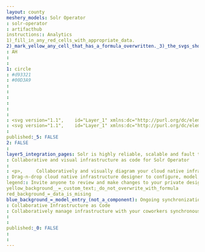 ```yaml
---
layout: county 
meshery_models: Solr Operator
: solr-operator
: artifacthub
instructions:: Analytics
1)_fill_in_any_red_cells_with_appropriate_data.
2)_mark_yellow_any_cell_that_has_a_formula_overwritten._3)_the_svgs_shouldn't_have_xml_header_they_are_added_programmatically_through_workflows: Query
: AH
: 
: 
1: circle
: #d93321
: #00D3A9
: 
: 
: 
: 
: 
: 
: <svg version="1.1", 	 id="Layer_1" xmlns:dc="http://purl.org/dc/elements/1.1/" xmlns:sodipodi="http://sodipodi.sourceforge.net/DTD/sodipodi-0.dtd" xmlns:cc="http://creativecommons.org/ns#" xmlns:rdf="http://www.w3.org/1999/02/22-rdf-syntax-ns#" xmlns:inkscape="http://www.inkscape.org/namespaces/inkscape" inkscape:version="1.0.2 (e86c870879, 2021-01-15, custom)" sodipodi:docname="Apache_Solr_logo.svg", 	 xmlns="http://www.w3.org/2000/svg" xmlns:xlink="http://www.w3.org/1999/xlink" x="0px" y="0px" viewBox="0 0 67.2 67", 	 style="enable-background:new 0 0 67.2 67;" xml:space="preserve">, <style type="text/css">, 	.st0{fill:#D93321;}, 	.st1{clip-path:url(#SVGID_00000135680719921879176920000003571920552419328146_);}, </style>, <sodipodi:namedview  bordercolor="#666666" borderopacity="1" gridtolerance="10" guidetolerance="10" inkscape:current-layer="svg2070" inkscape:cx="174.20232" inkscape:cy="114.24045" inkscape:pageopacity="0" inkscape:pageshadow="2" inkscape:window-height="1014" inkscape:window-maximized="1" inkscape:window-width="1920" inkscape:window-x="0" inkscape:window-y="36" inkscape:zoom="1.6614858" objecttolerance="10" pagecolor="#ffffff" showgrid="false">, 	</sodipodi:namedview>, <path class="st0" d="M57.8,10.6l-33,35.7l41.5-19.1c-1.2-6.3-4.2-12-8.5-16.5"/>, <path class="st0" d="M32.8,0c-4.6,0-8.9,0.9-12.9,2.6l-4.4,37.3L37.6,0.4C36,0.1,34.4,0,32.8,0"/>, <g>, 	<defs>, 		<rect id="SVGID_1_" x="26.8" y="29" width="40" height="23"/>, 	</defs>, 	<clipPath id="SVGID_00000114770980032977438500000010248988210512668296_">, 		<use xlink:href="#SVGID_1_"  style="overflow:visible;"/>, 	</clipPath>, 	<g style="clip-path:url(#SVGID_00000114770980032977438500000010248988210512668296_);">, 		<path class="st0" d="M66.8,29.2l-39.3,22l36.9-4.4c1.8-4.1,2.7-8.5,2.7-13.2C67.2,32.1,67,30.7,66.8,29.2"/>, 	</g>, </g>, <path class="st0" d="M51.8,61.4c4.4-3,8-7,10.6-11.6l-34.6,6.9L51.8,61.4z"/>, <path class="st0" d="M39.8,0.7L20.6,42.4l35.7-33C51.9,5.1,46.2,2,39.9,0.7"/>, <path class="st0" d="M35.8,67c3.7-0.3,7.3-1.2,10.5-2.6l-19.4-2.3L35.8,67z"/>, <path class="st0" d="M2.8,19.8c-1.5,3.3-2.5,7-2.8,10.8l5.2,9.3L2.8,19.8z"/>, <path class="st0" d="M17.8,4C13.1,6.5,9,10.1,6,14.6L10.9,39L17.8,4z"/>, </svg>
: <svg version="1.1", 	 id="Layer_1" xmlns:dc="http://purl.org/dc/elements/1.1/" 	 xmlns="http://www.w3.org/2000/svg" xmlns:xlink="http://www.w3.org/1999/xlink" x="0px" y="0px" viewBox="0 0 67.2 67", 	 style="enable-background:new 0 0 67.2 67;" xml:space="preserve">, <style type="text/css">, 	.st0{fill:#FFFFFF;}, 	.st1{clip-path:url(#SVGID_00000041289090948722386400000013809355385346017725_);}, </style>, <sodipodi:namedview  bordercolor="#666666" borderopacity="1" gridtolerance="10" guidetolerance="10" inkscape:current-layer="svg2070" inkscape:cx="174.20232" inkscape:cy="114.24045" inkscape:pageopacity="0" inkscape:pageshadow="2" inkscape:window-height="1014" inkscape:window-maximized="1" inkscape:window-width="1920" inkscape:window-x="0" inkscape:window-y="36" inkscape:zoom="1.6614858" objecttolerance="10" pagecolor="#ffffff" showgrid="false">, 	</sodipodi:namedview>, <path class="st0" d="M57.8,10.6l-33,35.7l41.5-19.1c-1.2-6.3-4.2-12-8.5-16.5"/>, <path class="st0" d="M32.8,0c-4.6,0-8.9,0.9-12.9,2.6l-4.4,37.3L37.6,0.4C36,0.1,34.4,0,32.8,0"/>, <g>, 	<defs>, 		<rect id="SVGID_1_" x="26.8" y="29" width="40" height="23"/>, 	</defs>, 	<use xlink:href="#SVGID_1_"  style="overflow:visible;fill:#FFFFFF;"/>, 	<clipPath id="SVGID_00000011714368665592348780000010249460823407521966_">, 		<use xlink:href="#SVGID_1_"  style="overflow:visible;"/>, 	</clipPath>, 	<g style="clip-path:url(#SVGID_00000011714368665592348780000010249460823407521966_);">, 		<path class="st0" d="M66.8,29.2l-39.3,22l36.9-4.4c1.8-4.1,2.7-8.5,2.7-13.2C67.2,32.1,67,30.7,66.8,29.2"/>, 	</g>, </g>, <path class="st0" d="M51.8,61.4c4.4-3,8-7,10.6-11.6l-34.6,6.9L51.8,61.4z"/>, <path class="st0" d="M39.8,0.7L20.6,42.4l35.7-33C51.9,5.1,46.2,2,39.9,0.7"/>, <path class="st0" d="M35.8,67c3.7-0.3,7.3-1.2,10.5-2.6l-19.4-2.3L35.8,67z"/>, <path class="st0" d="M2.8,19.8c-1.5,3.3-2.5,7-2.8,10.8l5.2,9.3L2.8,19.8z"/>, <path class="st0" d="M17.8,4C13.1,6.5,9,10.1,6,14.6L10.9,39L17.8,4z"/>, </svg>, 
: 
published:_5: FALSE
2: FALSE
: 
layer5_integration_pages: Solr is highly reliable, scalable and fault tolerant, providing distributed indexing, replication and load-balanced querying, automated failover and recovery, centralized configuration and more. Solr powers the search and navigation features of many of the world's largest internet sites.
: Collaborative and visual infrastructure as code for Solr Operator
: 
: <p>,     Collaboratively and visually diagram your cloud native infrastructure with GitOps-style pipeline integration. Design, test, and manage configuration your Kubernetes-based, containerized applications as a visual topology., </p>, <p>,     Looking for best practice cloud native design and deployment best practices? Choose from thousands of pre-built components in MeshMap. Choose from hundreds of ready-made design patterns by importing templates from Meshery Catalog or use our low code designer, MeshMap, to create and deploy your own cloud native infrastructure designs., </p>
: Drag-n-drop cloud native infrastructure designer to configure, model, and deploy your workloads.
legend:: Invite anyone to review and make changes to your private designs.
yellow_background__=_custom_text;_do_not_overwrite_with_formula
red_background_=_data_is_mising
blue_background_=_model_entry_(not_a_component): Ongoing synchronization of Kubernetes configuration and changes across any number of clusters.
: Collaborative Infrastructure as Code
: Collaboratively manage infrastructure with your coworkers synchronously sharing the same designs.
: 
: 
published:_0: FALSE
: 
: 
---
```

